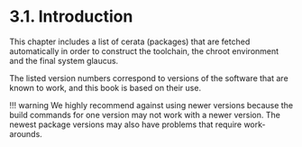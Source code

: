 # 3.1. Introduction
This chapter includes a list of cerata (packages) that are fetched automatically
in order to construct the toolchain, the chroot environment and the final system
glaucus.

The listed version numbers correspond to versions of the software that are known
to work, and this book is based on their use.

!!! warning
    We highly recommend against using newer versions because the build commands
    for one version may not work with a newer version. The newest package
    versions may also have problems that require work-arounds.
